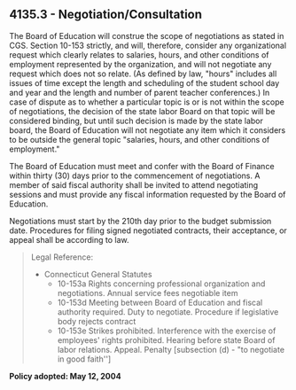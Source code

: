 ## 4135.3 - Negotiation/Consultation

The Board of Education will construe the scope of negotiations as stated in CGS. Section 10-153 strictly, and will, therefore, consider any organizational request which clearly relates to salaries, hours, and other conditions of employment represented by the organization, and will not negotiate any request which does not so relate. (As defined by law, "hours" includes all issues of time except the length and scheduling of the student school day and year and the length and number of parent teacher conferences.)  In case of dispute as to whether a particular topic is or is not within the scope of negotiations, the decision of the state labor Board on that topic will be considered binding, but until such decision is made by the state labor board, the Board of Education will not negotiate any item which it considers to be outside the general topic "salaries, hours, and other conditions of employment."

The Board of Education must meet and confer with the Board of Finance within thirty (30) days prior to the commencement of negotiations. A member of said fiscal authority shall be invited to attend negotiating sessions and must provide any fiscal information requested by the Board of Education.

Negotiations must start by the 210th day prior to the budget submission date. Procedures for filing signed negotiated contracts, their acceptance, or appeal shall be according to law.

> Legal Reference: 
> 
> * Connecticut General Statutes
>   * 10-153a Rights concerning professional organization and negotiations. Annual service fees negotiable item
>   * 10-153d Meeting between Board of Education and fiscal authority required. Duty to negotiate. Procedure if legislative body rejects contract
>   * 10-153e Strikes prohibited. Interference with the exercise of employees' rights prohibited. Hearing before state Board of labor relations. Appeal. Penalty [subsection (d) - "to negotiate in good faith'']

**Policy adopted:  May 12, 2004**
